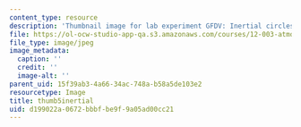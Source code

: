 ```yaml
---
content_type: resource
description: 'Thumbnail image for lab experiment GFDV: Inertial circles.'
file: https://ol-ocw-studio-app-qa.s3.amazonaws.com/courses/12-003-atmosphere-ocean-and-climate-dynamics-fall-2008/d199022a0672bbbfbe9f9a05ad00cc21_thumb5inertial.jpg
file_type: image/jpeg
image_metadata:
  caption: ''
  credit: ''
  image-alt: ''
parent_uid: 15f39ab3-4a66-34ac-748a-b58a5de103e2
resourcetype: Image
title: thumb5inertial
uid: d199022a-0672-bbbf-be9f-9a05ad00cc21
---
```

